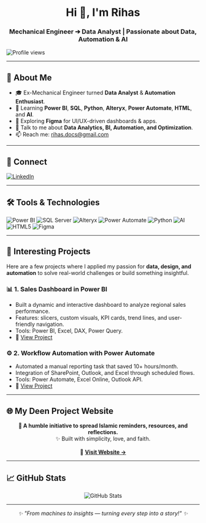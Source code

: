 <h1 align="center">Hi 👋, I'm Rihas</h1>

<h3 align="center">Mechanical Engineer ➔ Data Analyst | Passionate about Data, Automation & AI</h3>
<p align="left"> <img src="https://komarev.com/ghpvc/?username=rihaas" alt="Profile views" /> </p>


---

## 🌟 About Me

- 🎓 Ex-Mechanical Engineer turned **Data Analyst** & **Automation Enthusiast**.
- 🚀 Learning **Power BI**, **SQL**, **Python**, **Alteryx**, **Power Automate**, **HTML**, and **AI**.
- 🎨 Exploring **Figma** for UI/UX-driven dashboards & apps.
- 💬 Talk to me about **Data Analytics, BI, Automation, and Optimization**.
- 📫 Reach me: [rihas.docs@gmail.com](mailto:rihas.docs@gmail.com)

---

## 🤝 Connect

[![LinkedIn](https://img.shields.io/badge/LinkedIn-0A66C2?style=for-the-badge&logo=linkedin&logoColor=white)](https://www.linkedin.com/in/rihasahmd/)

---

## 🛠️ Tools & Technologies

<p align="left">

  <img src="https://img.shields.io/badge/Power%20BI-F2C811?style=for-the-badge&logo=powerbi&logoColor=black" alt="Power BI" />
  <img src="https://img.shields.io/badge/SQL-4479A1?style=for-the-badge&logo=Microsoft%20SQL%20Server&logoColor=white" alt="SQL Server" />
  <img src="https://img.shields.io/badge/Alteryx-003B71?style=for-the-badge&logo=alteryx&logoColor=white" alt="Alteryx" />
  <img src="https://img.shields.io/badge/Power%20Automate-0066FF?style=for-the-badge&logo=Microsoft%20Power%20Automate&logoColor=white" alt="Power Automate" />
  <img src="https://img.shields.io/badge/Python-3776AB?style=for-the-badge&logo=python&logoColor=white" alt="Python" />
  <img src="https://img.shields.io/badge/Artificial%20Intelligence-00BFFF?style=for-the-badge&logo=openai&logoColor=white" alt="AI" />
  <img src="https://img.shields.io/badge/HTML5-E34F26?style=for-the-badge&logo=html5&logoColor=white" alt="HTML5" />
  <img src="https://img.shields.io/badge/Figma-F24E1E?style=for-the-badge&logo=figma&logoColor=white" alt="Figma" />

</p>

---

## 📌 Interesting Projects

Here are a few projects where I applied my passion for **data, design, and automation** to solve real-world challenges or build something insightful.

### 📊 **1. Sales Dashboard in Power BI**
- Built a dynamic and interactive dashboard to analyze regional sales performance.
- Features: slicers, custom visuals, KPI cards, trend lines, and user-friendly navigation.
- Tools: Power BI, Excel, DAX, Power Query.
- 🔗 [View Project](#)

### ⚙️ **2. Workflow Automation with Power Automate**
- Automated a manual reporting task that saved 10+ hours/month.
- Integration of SharePoint, Outlook, and Excel through scheduled flows.
- Tools: Power Automate, Excel Online, Outlook API.
- 🔗 [View Project](#)

---

## 🌐 My Deen Project Website

<p align="center">
  <strong>🕌 A humble initiative to spread Islamic reminders, resources, and reflections.</strong><br>
  ✨ Built with simplicity, love, and faith.<br><br>
  🔗 <a href="https://rihaas.github.io/mydeen/" target="_blank"><strong>Visit Website →</strong></a>
</p>

---

## 📈 GitHub Stats

<p align="center">
  <img src="https://github-readme-stats.vercel.app/api?username=rihaas&show_icons=true&theme=tokyonight" alt="GitHub Stats" />
</p>

---

<p align="center">
  <em>✨ "From machines to insights — turning every step into a story!" ✨</em>
</p>
